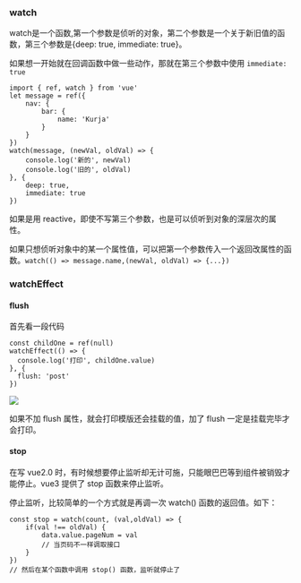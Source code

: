 ### watch

watch是一个函数,第一个参数是侦听的对象，第二个参数是一个关于新旧值的函数，第三个参数是{deep: true, immediate: true}。

如果想一开始就在回调函数中做一些动作，那就在第三个参数中使用 `immediate: true`

```
import { ref, watch } from 'vue'
let message = ref({
	nav: {
		bar: {
			name: 'Kurja'
		} 
	}
})
watch(message, (newVal, oldVal) => {
	console.log('新的', newVal)
	console.log('旧的', oldVal)
}, {
	deep: true,
	immediate: true
})
```

如果是用 reactive，即使不写第三个参数，也是可以侦听到对象的深层次的属性。

如果只想侦听对象中的某一个属性值，可以把第一个参数传入一个返回改属性的函数。`watch(() => message.name,(newVal, oldVal) => {...})`

### watchEffect

#### flush

首先看一段代码

```tsx
const childOne = ref(null)
watchEffect(() => {
  console.log('打印', childOne.value)
}, {
  flush: 'post'
})
```

![](/Users/Kurja/Desktop/Typora/Vue/Vue%203/%E7%AC%AC%E4%BA%8C%E6%AC%A1%E7%B3%BB%E7%BB%9F%E5%AD%A6%E4%B9%A0/e6c9d24egy1h46ji24aghj204g01amwx.jpg)

如果不加 flush 属性，就会打印模版还会挂载的值，加了 flush 一定是挂载完毕才会打印。

#### stop

在写 vue2.0 时，有时候想要停止监听却无计可施，只能眼巴巴等到组件被销毁才能停止。vue3 提供了 stop 函数来停止监听。

停止监听，比较简单的一个方式就是再调一次 watch() 函数的返回值。如下：

```
const stop = watch(count, (val,oldVal) => {
	if(val !== oldVal) {
		data.value.pageNum = val
		// 当页码不一样调取接口
	}
})
// 然后在某个函数中调用 stop() 函数，监听就停止了
```


